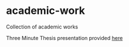 # academic-work
Collection of academic works

Three Minute Thesis presentation provided [here](https://www.youtube.com/watch?v=9OedxZPHeFA)
